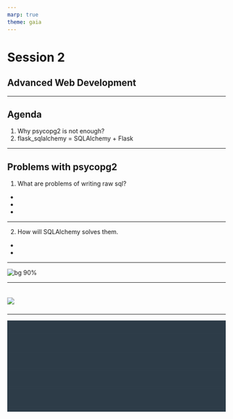 ```yaml
---
marp: true
theme: gaia
---
```

# Session 2
## Advanced Web Development
---
## Agenda
1. Why psycopg2 is not enough?
2. flask_sqlalchemy = SQLAlchemy + Flask 
---
## Problems with psycopg2
1. What are problems of writing raw sql?
* 
* 
* 
---

2. How will SQLAlchemy solves them.
* 
* 

---
![bg 90%](classes.png)

---
![](connection.png)
---

---
![](../../udacity.gif)